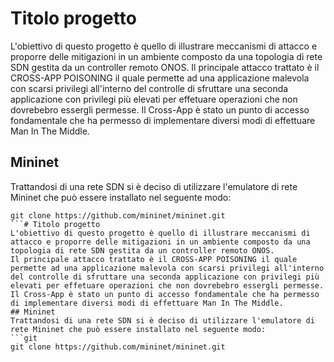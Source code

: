 # Titolo progetto 
L'obiettivo di questo progetto è quello di illustrare meccanismi di attacco e proporre delle mitigazioni in un ambiente composto da una topologia di rete SDN gestita da un controller remoto ONOS.
Il principale attacco trattato è il CROSS-APP POISONING il quale permette ad una applicazione malevola con scarsi privilegi all'interno del controlle di sfruttare una seconda applicazione con privilegi più elevati per effetuare operazioni che non dovrebebro essergli permesse. Il Cross-App è stato un punto di accesso fondamentale che ha permesso di implementare diversi modi di effettuare Man In The Middle. 
## Mininet
Trattandosi di una rete SDN si è deciso di utilizzare l'emulatore di rete Mininet che può essere installato nel seguente modo:
```git
git clone https://github.com/mininet/mininet.git
```# Titolo progetto 
L'obiettivo di questo progetto è quello di illustrare meccanismi di attacco e proporre delle mitigazioni in un ambiente composto da una topologia di rete SDN gestita da un controller remoto ONOS.
Il principale attacco trattato è il CROSS-APP POISONING il quale permette ad una applicazione malevola con scarsi privilegi all'interno del controlle di sfruttare una seconda applicazione con privilegi più elevati per effetuare operazioni che non dovrebebro essergli permesse. Il Cross-App è stato un punto di accesso fondamentale che ha permesso di implementare diversi modi di effettuare Man In The Middle. 
## Mininet
Trattandosi di una rete SDN si è deciso di utilizzare l'emulatore di rete Mininet che può essere installato nel seguente modo:
```git
git clone https://github.com/mininet/mininet.git
```

